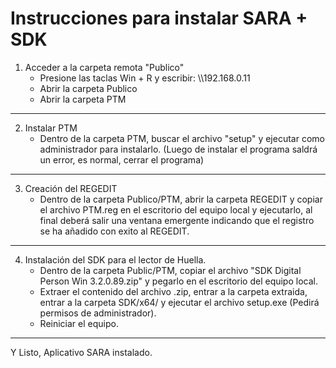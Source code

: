   # Instrucciones para instalar SARA + SDK

  1. Acceder a la carpeta remota "Publico"
      - Presione las taclas Win + R y escribir: \\\192.168.0.11
      - Abrir la carpeta Publico
      - Abrir la carpeta PTM
  --- 
  2. Instalar PTM
      - Dentro de la carpeta PTM, buscar el archivo "setup" y ejecutar como administrador para instalarlo. (Luego de instalar el programa saldrá un error, es normal, cerrar el programa)
  ---

  3. Creación del REGEDIT
      - Dentro de la carpeta Publico/PTM, abrir la carpeta REGEDIT y copiar el archivo PTM.reg en el escritorio del equipo local y ejecutarlo, al final deberá salir una ventana emergente indicando que el registro se ha añadido con exito al REGEDIT.
    
  ----
  4. Instalación del SDK para el lector de Huella.
        - Dentro de la carpeta Public/PTM, copiar el archivo "SDK Digital Person Win 3.2.0.89.zip" y pegarlo en el escritorio del equipo local.
        - Extraer el contenido del archivo .zip, entrar a la carpeta extraida, entrar a la carpeta SDK/x64/ y ejecutar el archivo setup.exe (Pedirá permisos de administrador).
        - Reiniciar el equipo.
  ---

  Y Listo, Aplicativo SARA instalado.
